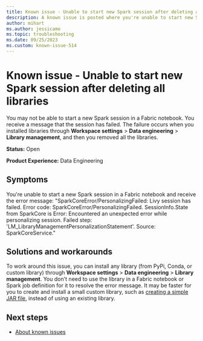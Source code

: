 ```yaml
---
title: Known issue - Unable to start new Spark session after deleting all libraries
description: A known issue is posted where you're unable to start new Spark session after deleting all libraries
author: mihart
ms.author: jessicamo
ms.topic: troubleshooting 
ms.date: 09/25/2023
ms.custom: known-issue-514
---
```


# Known issue - Unable to start new Spark session after deleting all libraries

You may not be able to start a new Spark session in a Fabric notebook.  You receive a message that the session has failed.  The failure occurs when you installed libraries through **Workspace settings** > **Data engineering** > **Library management**, and then you removed all the libraries.

**Status:** Open

**Product Experience:** Data Engineering

## Symptoms

You're unable to start a new Spark session in a Fabric notebook and receive the error message: "SparkCoreError/PersonalizingFailed: Livy session has failed. Error code: SparkCoreError/PersonalizingFailed. SessionInfo.State from SparkCore is Error: Encountered an unexpected error while personalizing session. Failed step: 'LM_LibraryManagementPersonalizationStatement'. Source: SparkCoreService."

## Solutions and workarounds

To work around this issue, you can install any library (from PyPi, Conda, or custom library) through **Workspace settings** > **Data engineering** > **Library management**.  You don't need to use the library in a Fabric notebook or Spark job definition for it to resolve the error message. It may be faster for you to create and install a small custom library, such as [creating a simple JAR file](/azure/databricks/workflows/jobs/how-to/use-jars-in-workflows#--step-2-create-the-jar), instead of using an existing library.

## Next steps

- [About known issues](https://support.fabric.microsoft.com/known-issues)
